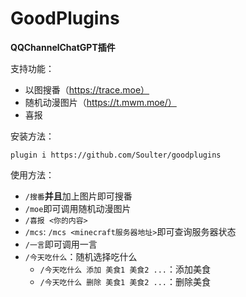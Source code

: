 # GoodPlugins

**QQChannelChatGPT插件**

支持功能：
- 以图搜番（https://trace.moe）
- 随机动漫图片（https://t.mwm.moe/）
- 喜报

安装方法：
```
plugin i https://github.com/Soulter/goodplugins
```

使用方法：
- `/搜番`**并且**加上图片即可搜番
- `/moe`即可调用随机动漫图片
- `/喜报 <你的内容>`
- `/mcs`: `/mcs <minecraft服务器地址>`即可查询服务器状态
- `/一言`即可调用一言
- `/今天吃什么`：随机选择吃什么
  - `/今天吃什么 添加 美食1 美食2 ...`：添加美食
  - `/今天吃什么 删除 美食1 美食2 ...`：删除美食
